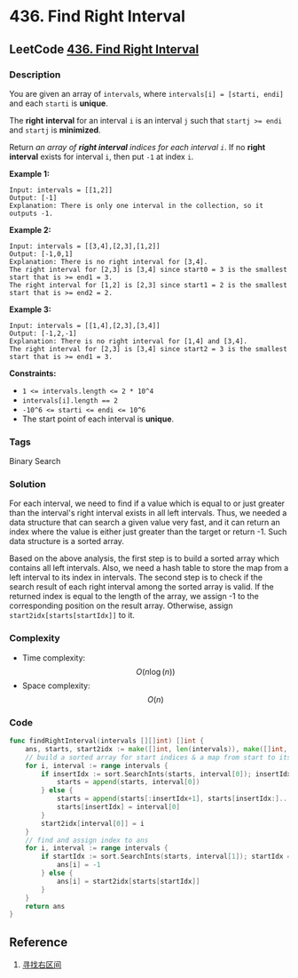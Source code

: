 # 436. Find Right Interval

## LeetCode [436. Find Right Interval](title)

### Description

You are given an array of `intervals`, where `intervals[i] = [starti, endi]` and each `starti` is **unique**.

The **right**  **interval** for an interval `i` is an interval `j` such that `startj >= endi` and `startj` is **minimized**.

Return _an array of **right interval** indices for each interval `i`_. If no **right interval** exists for interval `i`, then put `-1` at index `i`.

**Example 1:**

```text
Input: intervals = [[1,2]]
Output: [-1]
Explanation: There is only one interval in the collection, so it outputs -1.
```

**Example 2:**

```text
Input: intervals = [[3,4],[2,3],[1,2]]
Output: [-1,0,1]
Explanation: There is no right interval for [3,4].
The right interval for [2,3] is [3,4] since start0 = 3 is the smallest start that is >= end1 = 3.
The right interval for [1,2] is [2,3] since start1 = 2 is the smallest start that is >= end2 = 2.
```

**Example 3:**

```text
Input: intervals = [[1,4],[2,3],[3,4]]
Output: [-1,2,-1]
Explanation: There is no right interval for [1,4] and [3,4].
The right interval for [2,3] is [3,4] since start2 = 3 is the smallest start that is >= end1 = 3.
```

**Constraints:**

* `1 <= intervals.length <= 2 * 10^4`
* `intervals[i].length == 2`
* `-10^6 <= starti <= endi <= 10^6`
* The start point of each interval is **unique**.

### Tags

Binary Search

### Solution

For each interval, we need to find if a value which is equal to or just greater than the interval's right interval exists in all left intervals. Thus, we needed a data structure that can search a given value very fast, and it can return an index where the value is either just greater than the target or return -1. Such data structure is a sorted array.

Based on the above analysis, the first step is to build a sorted array which contains all left intervals. Also, we need a hash table to store the map from a left interval to its index in intervals. The second step is to check if the search result of each right interval among the sorted array is valid. If the returned index is equal to the length of the array, we assign -1 to the corresponding position on the result array. Otherwise, assign `start2idx[starts[startIdx]]` to it.

### Complexity

* Time complexity: $$O(n\log(n))$$
* Space complexity: $$O(n)$$

### Code

```go
func findRightInterval(intervals [][]int) []int {
	ans, starts, start2idx := make([]int, len(intervals)), make([]int, 0, len(intervals)), map[int]int{}
	// build a sorted array for start indices & a map from start to its index in intervals
	for i, interval := range intervals {
		if insertIdx := sort.SearchInts(starts, interval[0]); insertIdx == len(starts) {
			starts = append(starts, interval[0])
		} else {
			starts = append(starts[:insertIdx+1], starts[insertIdx:]...)
			starts[insertIdx] = interval[0]
		}
		start2idx[interval[0]] = i
	}
	// find and assign index to ans
	for i, interval := range intervals {
		if startIdx := sort.SearchInts(starts, interval[1]); startIdx == len(starts) {
			ans[i] = -1
		} else {
			ans[i] = start2idx[starts[startIdx]]
		}
	}
	return ans
}
```

## Reference

1. [寻找右区间](https://leetcode-cn.com/problems/find-right-interval/solution/xun-zhao-you-qu-jian-by-leetcode/)

